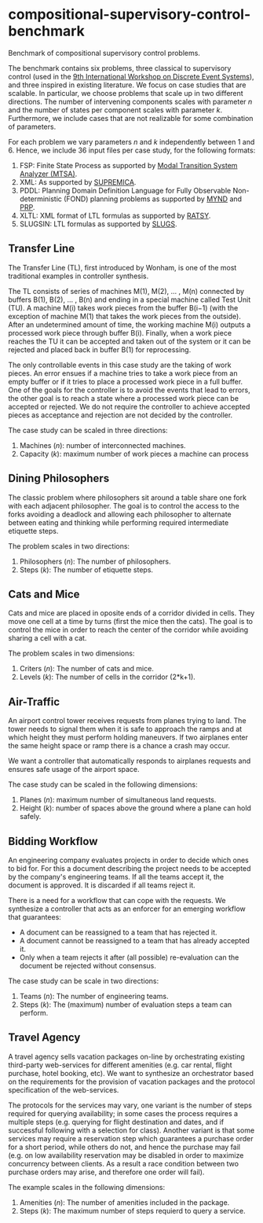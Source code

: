# compositional-supervisory-control-benchmark
Benchmark of compositional supervisory control problems.

The benchmark contains six problems, three classical to supervisory control (used in the [9th International Workshop on Discrete Event Systems](http://www.diee.unica.it/giua/WODES/WODES08/pages/benchmark.php)), and three inspired in existing literature. We focus on case studies that are scalable. In particular, we choose problems that scale up in two different directions. The number of intervening components scales with parameter _n_ and the number of states per component scales with parameter _k_. Furthermore, we include cases that are not realizable for some combination of parameters.

For each problem we vary parameters _n_ and _k_ independently between 1 and 6. Hence, we include 36 input files per case study, for the following formats:
  1. FSP: Finite State Process as supported by [Modal Transition System Analyzer (MTSA)](http://mtsa.dc.uba.ar/).
  2. XML: As supported by [SUPREMICA](https://supremica.org/).
  3. PDDL: Planning Domain Definition Language for Fully Observable Non-deterministic (FOND) planning problems as supported by [MYND](https://bitbucket.org/robertmattmueller/mynd) and [PRP](https://bitbucket.org/haz/planner-for-relevant-policies/wiki/Home).
  4. XLTL: XML format of LTL formulas as supported by [RATSY](http://rat.fbk.eu/ratsy/index.php/Main/HomePage).
  5. SLUGSIN: LTL formulas as supported by [SLUGS](https://github.com/VerifiableRobotics/slugs).

## Transfer Line
The Transfer Line (TL), first introduced by Wonham, is one of the most traditional examples in controller synthesis.

The TL consists of series of machines M(1), M(2), ... , M(n) connected by buffers B(1), B(2), ... , B(n) and ending in a special machine called Test Unit (TU). A machine M(i) takes work pieces from the buffer B(i−1) (with the exception of machine M(1) that takes the work pieces from the outside). After an undetermined amount of time, the working machine M(i) outputs a processed work piece through buffer B(i). Finally, when a work piece reaches the TU it can be accepted and taken out of the system or it can be rejected and placed back in buffer B(1) for reprocessing.

The only controllable events in this case study are the taking of work pieces. An error ensues if a machine tries to take a work piece from an empty buffer or if it tries to place a processed work piece in a full buffer. One of the goals for the controller is to avoid the events that lead to errors, the other goal is to reach a state where a processed work piece can be accepted or rejected. We do not require the controller to achieve accepted pieces as acceptance and rejection are not decided by the controller.

The case study can be scaled in three directions:
  1. Machines (_n_): number of interconnected machines.
  2. Capacity (_k_): maximum number of work pieces a machine can process

## Dining Philosophers
The classic problem where philosophers sit around a table share one fork with each adjacent philosopher. The goal is to control the access to the forks avoiding a deadlock and allowing each philosopher to alternate between eating and thinking while performing required intermediate etiquette steps.

The problem scales in two directions:
  1. Philosophers (_n_): The number of philosophers.
  2. Steps (_k_): The number of etiquette steps.

## Cats and Mice
Cats and mice are placed in oposite ends of a corridor divided in cells. They move one cell at a time by turns (first the mice then the cats). The goal is to control the mice in order to reach the center of the corridor while avoiding sharing a cell with a cat.

The problem scales in two dimensions:
  1. Criters (_n_): The number of cats and mice.
  2. Levels (_k_): The number of cells in the corridor (2*k+1).

## Air-Traffic
An airport control tower receives requests from planes trying to land. The tower needs to signal them when it is safe to approach the ramps and at which height they must perform holding maneuvers. If two airplanes enter the same height space or ramp there is a chance a crash may occur.

We want a controller that automatically responds to airplanes requests and ensures safe usage of the airport space.

The case study can be scaled in the following dimensions:
  1. Planes (_n_): maximum number of simultaneous land requests.
  2. Height (_k_): number of spaces above the ground where a plane can hold safely.

## Bidding Workflow
An engineering company evaluates projects in order to decide which ones to bid for. For this a document describing the project needs to be accepted by the company's engineering teams. If all the teams accept it, the document is approved. It is discarded if all teams reject it.

There is a need for a workflow that can cope with the requests. We synthesize a controller that acts as an enforcer for an emerging workflow that guarantees:
  * A document can be reassigned to a team that has rejected it.
  * A document cannot be reassigned to a team that has already accepted it.
  * Only when a team rejects it after (all possible) re-evaluation can the document be rejected without consensus.

The case study can be scale in two directions:
  1. Teams (_n_): The number of engineering teams.
  2. Steps (_k_): The (maximum) number of evaluation steps a team can perform.

## Travel Agency
A travel agency sells vacation packages on-line by orchestrating existing third-party web-services for different amenities (e.g. car rental, flight purchase, hotel booking, etc). We want to synthesize an orchestrator based on the requirements for the provision of vacation packages and the protocol specification of the web-services.

The protocols for the services may vary, one variant is the number of steps required for querying availability; in some cases the process requires a multiple steps (e.g. querying for flight destination and dates, and if successful following with a selection for class). Another variant is that some services may require a reservation step which guarantees a purchase order for a short period, while others do not, and hence the purchase may fail (e.g. on low availability reservation may be disabled in order to maximize concurrency between clients. As a result a race condition between two purchase orders may arise, and therefore one order will fail).

The example scales in the following dimensions:
  1. Amenities (_n_): The number of amenities included in the package.
  2. Steps (_k_): The maximum number of steps requierd to query a service.
